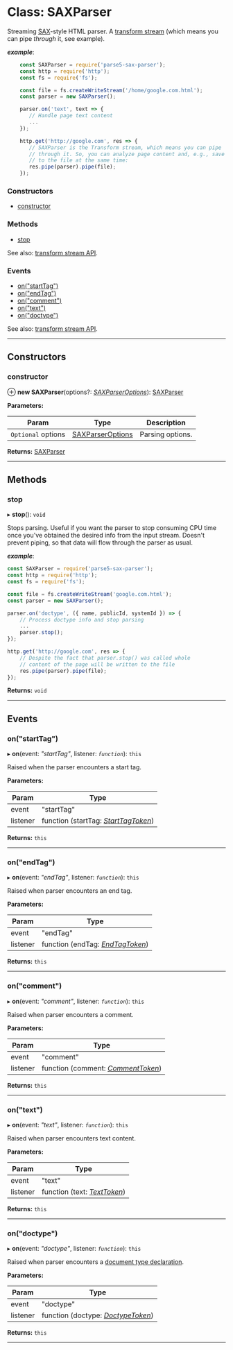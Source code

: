 # Class: SAXParser

Streaming [SAX](https://en.wikipedia.org/wiki/Simple_API_for_XML)-style HTML parser. A [transform stream](https://nodejs.org/api/stream.html#stream_class_stream_transform) (which means you can pipe _through_ it, see example).

*__example__*:

```js
    const SAXParser = require('parse5-sax-parser');
    const http = require('http');
    const fs = require('fs');

    const file = fs.createWriteStream('/home/google.com.html');
    const parser = new SAXParser();

    parser.on('text', text => {
       // Handle page text content
       ...
    });

    http.get('http://google.com', res => {
       // SAXParser is the Transform stream, which means you can pipe
       // through it. So, you can analyze page content and, e.g., save it
       // to the file at the same time:
       res.pipe(parser).pipe(file);
    });
```

### Constructors

* [constructor](#constructor)

### Methods

* [stop](#stop)

See also: [transform stream API](https://nodejs.org/api/stream.html#stream_class_stream_transform).

### Events

* [on("startTag")](#on_startag)
* [on("endTag")](#on_startag)
* [on("comment")](#on_comment)
* [on("text")](#on_text)
* [on("doctype")](#on_doctype)

See also: [transform stream API](https://nodejs.org/api/stream.html#stream_class_stream_transform).

---

## Constructors

<a id="constructor"></a>

###  constructor

⊕ **new SAXParser**(options?: *[SAXParserOptions](sax-parser-options.md)*): [SAXParser]()

**Parameters:**

| Param | Type | Description |
| ------ | ------ | ------ |
| `Optional` options | [SAXParserOptions](sax-parser-options.md) |  Parsing options. |

**Returns:** [SAXParser]()

___


## Methods


<a id="stop"></a>

###  stop

▸ **stop**(): `void`

Stops parsing. Useful if you want the parser to stop consuming CPU time once you've obtained the desired info from the input stream. Doesn't prevent piping, so that data will flow through the parser as usual.

*__example__*:

```js
const SAXParser = require('parse5-sax-parser');
const http = require('http');
const fs = require('fs');

const file = fs.createWriteStream('google.com.html');
const parser = new SAXParser();

parser.on('doctype', ({ name, publicId, systemId }) => {
    // Process doctype info and stop parsing
    ...
    parser.stop();
});

http.get('http://google.com', res => {
    // Despite the fact that parser.stop() was called whole
    // content of the page will be written to the file
    res.pipe(parser).pipe(file);
});
```

**Returns:** `void`

___

## Events

<a id="on_starttag"></a>

###  on("startTag")

▸ **on**(event: *"startTag"*, listener: *`function`*): `this`

Raised when the parser encounters a start tag.

**Parameters:**

| Param | Type |
| ------ | ------ |
| event | "startTag" |
| listener | function (startTag: *[StartTagToken](./tokens/start-tag.md)*) |

**Returns:** `this`

___
<a id="on_endtag"></a>

###  on("endTag")

▸ **on**(event: *"endTag"*, listener: *`function`*): `this`

Raised when parser encounters an end tag.

**Parameters:**

| Param | Type |
| ------ | ------ |
| event | "endTag" |
| listener | function (endTag: *[EndTagToken](./tokens/end-tag.md)*) |

**Returns:** `this`

___
<a id="on_comment"></a>

###  on("comment")

▸ **on**(event: *"comment"*, listener: *`function`*): `this`

Raised when parser encounters a comment.

**Parameters:**

| Param | Type |
| ------ | ------ |
| event | "comment" |
| listener | function (comment: *[CommentToken](./tokens/comment.md)*) |

**Returns:** `this`

___
<a id="on_text"></a>

###  on("text")

▸ **on**(event: *"text"*, listener: *`function`*): `this`

Raised when parser encounters text content.

**Parameters:**

| Param | Type |
| ------ | ------ |
| event | "text" |
| listener | function (text: *[TextToken](./tokens/text.md)*)|

**Returns:** `this`

___
<a id="on_doctype"></a>

###  on("doctype")

▸ **on**(event: *"doctype"*, listener: *`function`*): `this`

Raised when parser encounters a [document type declaration](https://en.wikipedia.org/wiki/Document_type_declaration).

**Parameters:**

| Param | Type |
| ------ | ------ |
| event | "doctype" |
| listener | function (doctype: *[DoctypeToken](./tokens/doctype.md)*) |

**Returns:** `this`

___

